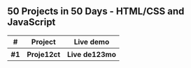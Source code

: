 ## 50 Projects in 50 Days - HTML/CSS and JavaScript
   <table>
        <tr>
            <th>#</th>
            <th>Project</th>
            <th>Live demo</th>
        </tr>
        <tr>
            <th>#1</th>
            <th>Proje12ct</th>
            <th>Live de123mo</th>
        </tr>
    </table>